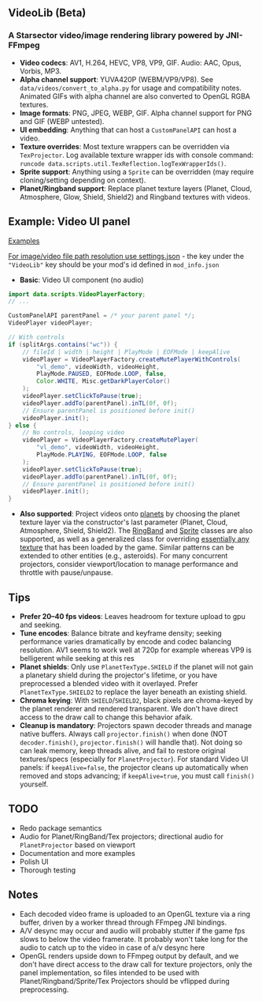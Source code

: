 ## VideoLib (Beta)
### A Starsector video/image rendering library powered by JNI-FFmpeg

- **Video codecs**: AV1, H.264, HEVC, VP8, VP9, GIF. Audio: AAC, Opus, Vorbis, MP3.
- **Alpha channel support**: YUVA420P (WEBM/VP9/VP8). See `data/videos/convert_to_alpha.py` for usage and compatibility notes. Animated GIFs with alpha channel are also converted to OpenGL RGBA textures.
- **Image formats**: PNG, JPEG, WEBP, GIF. Alpha channel support for PNG and GIF (WEBP untested).
- **UI embedding**: Anything that can host a `CustomPanelAPI` can host a video.
- **Texture overrides**: Most texture wrappers can be overridden via `TexProjector`. Log available texture wrapper ids with console command: `runcode data.scripts.util.TexReflection.logTexWrapperIds()`.
- **Sprite support**: Anything using a `Sprite` can be overridden (may require cloning/setting depending on context).
- **Planet/Ringband support**: Replace planet texture layers (Planet, Cloud, Atmosphere, Glow, Shield, Shield2) and Ringband textures with videos.

## Example: Video UI panel

[Examples](./src/data/scripts/console/)

[For image/video file path resolution use settings.json](./data/config/settings.json) - the key under the `"VideoLib"` key should be your mod's id defined in `mod_info.json`

- **Basic**: Video UI component (no audio)

```java
import data.scripts.VideoPlayerFactory;
// ...

CustomPanelAPI parentPanel = /* your parent panel */;
VideoPlayer videoPlayer;

// With controls
if (splitArgs.contains("wc")) {
    // fileId | width | height | PlayMode | EOFMode | keepAlive
    videoPlayer = VideoPlayerFactory.createMutePlayerWithControls(
        "vl_demo", videoWidth, videoHeight,
        PlayMode.PAUSED, EOFMode.LOOP, false,
        Color.WHITE, Misc.getDarkPlayerColor()
    );
    videoPlayer.setClickToPause(true);
    videoPlayer.addTo(parentPanel).inTL(0f, 0f);
    // Ensure parentPanel is positioned before init()
    videoPlayer.init();
} else {
    // No controls, looping video
    videoPlayer = VideoPlayerFactory.createMutePlayer(
        "vl_demo", videoWidth, videoHeight,
        PlayMode.PLAYING, EOFMode.LOOP, false
    );
    videoPlayer.setClickToPause(true);
    videoPlayer.addTo(parentPanel).inTL(0f, 0f);
    // Ensure parentPanel is positioned before init()
    videoPlayer.init();
}
```

- **Also supported**: Project videos onto [planets](./src/data/scripts/projector/PlanetProjector.java) by choosing the planet texture layer via the constructor's last parameter (Planet, Cloud, Atmosphere, Shield, Shield2). The [RingBand](./src/data/scripts/projector/RingBandProjector.java) and [Sprite](./src/data/scripts/projector/SpriteProjector.java) classes are also supported, as well as a generalized class for overriding [essentially any texture](./src/data/scripts/projector/TexProjector.java) that has been loaded by the game. Similar patterns can be extended to other entities (e.g., asteroids). For many concurrent projectors, consider viewport/location to manage performance and throttle with pause/unpause.

## Tips
- **Prefer 20–40 fps videos**: Leaves headroom for texture upload to gpu and seeking.
- **Tune encodes**: Balance bitrate and keyframe density; seeking performance varies dramatically by encode and codec balancing resolution. AV1 seems to work well at 720p for example whereas VP9 is belligerent while seeking at this res
- **Planet shields**: Only use `PlanetTexType.SHIELD` if the planet will not gain a planetary shield during the projector's lifetime, or you have preprocessed a blended video with it overlayed. Prefer `PlanetTexType.SHIELD2` to replace the layer beneath an existing shield.
- **Chroma keying**: With `SHIELD`/`SHIELD2`, black pixels are chroma-keyed by the planet renderer and rendered transparent. We don't have direct access to the draw call to change this behavior afaik.
- **Cleanup is mandatory**: Projectors spawn decoder threads and manage native buffers. Always call `projector.finish()` when done (NOT `decoder.finish()`, `projector.finish()` will handle that). Not doing so can leak memory, keep threads alive, and fail to restore original textures/specs (especially for `PlanetProjector`). For standard Video UI panels: if `keepAlive=false`, the projector cleans up automatically when removed and stops advancing; if `keepAlive=true`, you must call `finish()` yourself.

## TODO
- Redo package semantics
- Audio for Planet/RingBand/Tex projectors; directional audio for `PlanetProjector` based on viewport
- Documentation and more examples
- Polish UI
- Thorough testing

## Notes
- Each decoded video frame is uploaded to an OpenGL texture via a ring buffer, driven by a worker thread through FFmpeg JNI bindings.
- A/V desync may occur and audio will probably stutter if the game fps slows to below the video framerate. It probably won't take long for the audio to catch up to the video in case of a/v desync here
- OpenGL renders upside down to FFmpeg output by default, and we don't have direct access to the draw call for texture projectors, only the panel implementation, so files intended to be used with Planet/Ringband/Sprite/Tex Projectors should be vflipped during preprocessing.